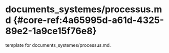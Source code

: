 # documents_systemes/processus.md  {#core-ref:4a65995d-a61d-4325-89e2-1a9ce15f76e8}
 
<span class="fixme template"> template for documents_systemes/processus.md.</span>
